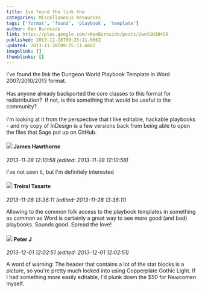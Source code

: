 ```yaml
---
title: Ive found the link the
categories: Miscellaneous Resources
tags: ['format', 'found', 'playbook', 'template']
author: Ken Burnside
link: https://plus.google.com/+KenBurnside/posts/2wntGN3B4S6
published: 2013-11-28T09:25:11.666Z
updated: 2013-11-28T09:25:11.666Z
imagelink: []
thumblinks: []
---
```


I&#39;ve found the link the Dungeon World Playbook Template in Word 2007/2010/2013 format.<br /><br />Has anyone already backported the core classes to this format for redistribution?  If not, is this something that would be useful to the community?<br /><br />I&#39;m looking at it from the perspective that I like editable, hackable playbooks - and my copy of InDesign is a few versions back from being able to open the files that Sage put up on GitHub.
<div id='comment z12pup4o2yrhdjo0f22wuhyqjouajt2u1'>
  <h4><img src='{{site.baseurl}}//images/avatars/105474339582381748699_photo.jpg'> James Hawthorne</h4>
      <p><cite>2013-11-28 12:10:58 (edited: 2013-11-28 12:10:58)</cite></p>
        <p>I&#39;ve not seen it, but I&#39;m definitely interested </p>
</div>
        

<div id='comment z12pup4o2yrhdjo0f22wuhyqjouajt2u1'>
  <h4><img src='{{site.baseurl}}//images/avatars/111222454324798219943_photo.jpg'> Treiral Tasarte</h4>
      <p><cite>2013-11-28 13:36:11 (edited: 2013-11-28 13:36:11)</cite></p>
        <p>Allowing to the common folk access to the playbook templates in something as common as Word is certainly a great way to see more good (and bad) playbooks. Sounds good. Spread the love!</p>
</div>
        

<div id='comment z12pup4o2yrhdjo0f22wuhyqjouajt2u1'>
  <h4><img src='{{site.baseurl}}//images/avatars/113692337653837882568_photo.jpg'> Peter J</h4>
      <p><cite>2013-12-01 12:02:51 (edited: 2013-12-01 12:02:51)</cite></p>
        <p>A word of warning: The header that contains a lot of the stat blocks is a picture, so you&#39;re pretty much locked into using Copperplate Gothic Light. If I had something more easily editable, I&#39;d plunk down the $50 for Newcomen myself.</p>
</div>
        
